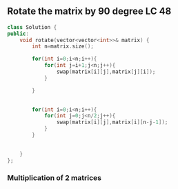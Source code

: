 ## Rotate the matrix by 90 degree LC 48

```cpp
class Solution {
public:
    void rotate(vector<vector<int>>& matrix) {
        int n=matrix.size();

        for(int i=0;i<n;i++){
            for(int j=i+1;j<n;j++){
                swap(matrix[i][j],matrix[j][i]);
            }

        }

       
        for(int i=0;i<n;i++){
            for(int j=0;j<n/2;j++){
                swap(matrix[i][j],matrix[i][n-j-1]);
            }
        }
        

    }
};
```

### Multiplication of 2 matrices
